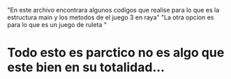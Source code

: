 "En este archivo encontrara algunos codigos que realise para lo que es la estructura main y los metodos de el juego 3 en raya"
"La otra opcion es para lo que es un juego de ruleta " 
# Todo esto es parctico no es algo que este bien en su totalidad...
<!---
suzunao/suzunao is a ✨ special ✨ repository because its `README.md` (this file) appears on your GitHub profile.
You can click the Preview link to take a look at your changes.
--->
